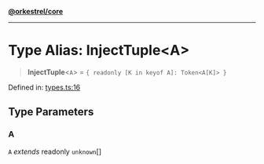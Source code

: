 [**@orkestrel/core**](../index.md)

***

# Type Alias: InjectTuple\<A\>

> **InjectTuple**\<`A`\> = `{ readonly [K in keyof A]: Token<A[K]> }`

Defined in: [types.ts:16](https://github.com/orkestrel/core/blob/cbe5b2d7b027ca6f0f1301ef32750afb69b4764b/src/types.ts#L16)

## Type Parameters

### A

`A` *extends* readonly `unknown`[]
